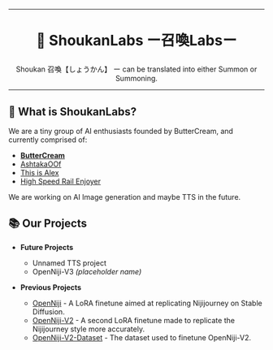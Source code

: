 <hr> 

# <p align="center">🧪 ShoukanLabs ー召喚Labsー</p>

<p align="center">Shoukan 召喚【しょうかん】 ー can be translated into either Summon or Summoning.</p>

<hr>

## 🔎 What is ShoukanLabs?

We are a tiny group of AI enthusiasts founded by ButterCream, and currently comprised of: 
- **[ButterCream](https://github.com/korakoe)**
- [AshtakaOOf](https://github.com/AshtakaOOf) 
- [This is Alex](https://github.com/This-Is-Alex) 
- [High Speed Rail Enjoyer](https://github.com/Ihateyoudattebayo) 

We are working on AI Image generation and maybe TTS in the future.

## 📚 Our Projects 

- **Future Projects**
  - Unnamed TTS project
  - OpenNiji-V3 *(placeholder name)*

- **Previous Projects**
  - [OpenNiji](https://huggingface.co/Korakoe/OpenNiji) - A LoRA finetune aimed at replicating Nijijourney on Stable Diffusion.
  - [OpenNiji-V2](https://huggingface.co/Korakoe/OpenNiji-V2) - A second LoRA finetune made to replicate the Nijijourney style more accurately.
  - [OpenNiji-V2-Dataset](https://huggingface.co/datasets/Korakoe/OpenNiji-V2-Dataset) - The dataset used to finetune OpenNiji-V2.
